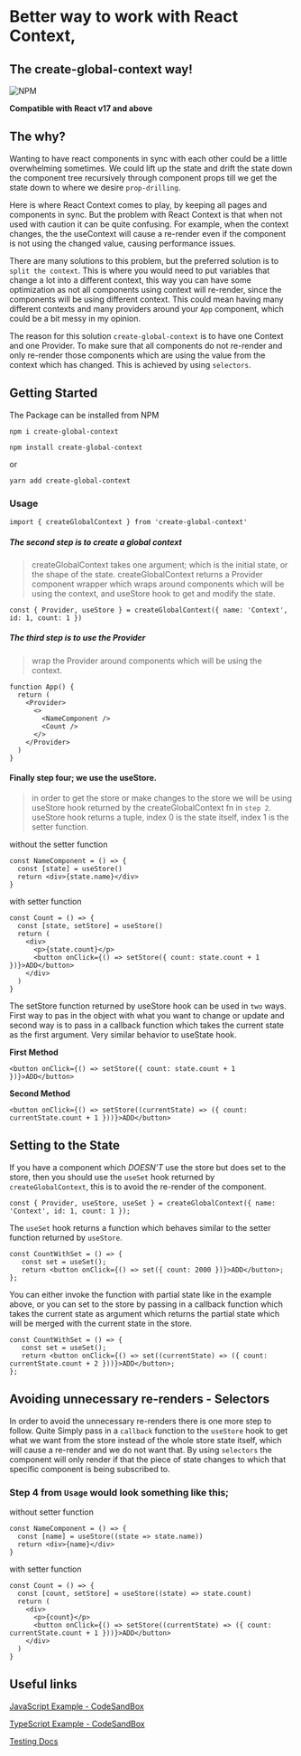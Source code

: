 # Better way to work with React Context,

## The create-global-context way!

![NPM](https://img.shields.io/npm/l/create-global-context)

**Compatible with React v17 and above**

## The why?

Wanting to have react components in sync with each other could be a little overwhelming sometimes. We could lift up the state and drift the state down the component tree recursively through component props till we get the state down to where we desire `prop-drilling`.

Here is where React Context comes to play, by keeping all pages and components in sync. But the problem with React Context is that when not used with caution it can be quite confusing. For example, when the context changes, the the useContext will cause a re-render even if the component is not using the changed value, causing performance issues.

There are many solutions to this problem, but the preferred solution is to `split the context`. This is where you would need to put variables that change a lot into a different context, this way you can have some optimization as not all components using context will re-render, since the components will be using different context. This could mean having many different contexts and many providers around your `App` component, which could be a bit messy in my opinion.

The reason for this solution `create-global-context` is to have one Context and one Provider. To make sure that all components do not re-render and only re-render those components which are using the value from the context which has changed. This is achieved by using `selectors`.

## Getting Started

The Package can be installed from NPM

```
npm i create-global-context

npm install create-global-context
```

or

```
yarn add create-global-context
```

### Usage

```
import { createGlobalContext } from 'create-global-context'
```

##### The second step is to create a global context

> createGlobalContext takes one argument; which is the initial state, or the shape of the state.
> createGlobalContext returns a Provider component wrapper which wraps around components which will be using the context, and useStore hook to get and modify the state.

```
const { Provider, useStore } = createGlobalContext({ name: 'Context', id: 1, count: 1 })
```

##### The third step is to use the Provider

> wrap the Provider around components which will be using the context.

```
function App() {
  return (
    <Provider>
      <>
        <NameComponent />
        <Count />
      </>
    </Provider>
  )
}
```

#### Finally step four; we use the useStore.

> in order to get the store or make changes to the store we will be using useStore hook returned by the createGlobalContext fn in `step 2`.
> useStore hook returns a tuple, index 0 is the state itself, index 1 is the setter function.

without the setter function

```
const NameComponent = () => {
  const [state] = useStore()
  return <div>{state.name}</div>
}
```

with setter function

```
const Count = () => {
  const [state, setStore] = useStore()
  return (
    <div>
      <p>{state.count}</p>
      <button onClick={() => setStore({ count: state.count + 1 })}>ADD</button>
    </div>
  )
}
```

The setStore function returned by useStore hook can be used in `two` ways. First way to pas in the object with what you want to change or update and second way is to pass in a callback function which takes the current state as the first argument. Very similar behavior to useState hook.

**First Method**

```
<button onClick={() => setStore({ count: state.count + 1 })}>ADD</button>
```

**Second Method**

```
<button onClick={() => setStore((currentState) => ({ count: currentState.count + 1 }))}>ADD</button>
```

## Setting to the State

If you have a component which _DOESN'T_ use the store but does set to the store, then you should use the `useSet` hook returned by `createGlobalContext`, this is to avoid the re-render of the component.

```
const { Provider, useStore, useSet } = createGlobalContext({ name: 'Context', id: 1, count: 1 });
```

The `useSet` hook returns a function which behaves similar to the setter function returned by `useStore`.

```
const CountWithSet = () => {
   const set = useSet();
   return <button onClick={() => set({ count: 2000 })}>ADD</button>;
};
```

You can either invoke the function with partial state like in the example above, or you can set to the store by passing in a callback function which takes the current state as argument which returns the partial state which will be merged with the current state in the store.

```
const CountWithSet = () => {
   const set = useSet();
   return <button onClick={() => set((currentState) => ({ count: currentState.count + 2 }))}>ADD</button>;
};
```

## Avoiding unnecessary re-renders - Selectors

In order to avoid the unnecessary re-renders there is one more step to follow. Quite Simply pass in a `callback` function to the `useStore` hook to get what we want from the store instead of the whole store state itself, which will cause a re-render and we do not want that.
By using `selectors` the component will only render if that the piece of state changes to which that specific component is being subscribed to.

### Step 4 from `Usage` would look something like this;

without setter function

```
const NameComponent = () => {
  const [name] = useStore((state => state.name))
  return <div>{name}</div>
}
```

with setter function

```
const Count = () => {
  const [count, setStore] = useStore((state) => state.count)
  return (
    <div>
      <p>{count}</p>
      <button onClick={() => setStore((currentState) => ({ count: currentState.count + 1 }))}>ADD</button>
    </div>
  )
}
```

## Useful links

[JavaScript Example - CodeSandBox](https://codesandbox.io/s/blue-rgb-9h1zmx)

[TypeScript Example - CodeSandBox](https://codesandbox.io/s/peaceful-noyce-0ddvlh)

[Testing Docs](docs/test.md)

